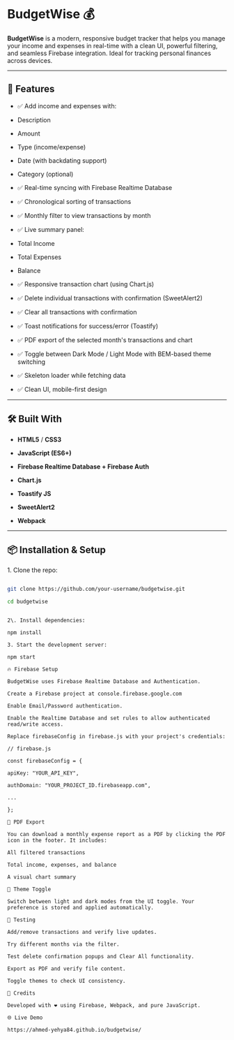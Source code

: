 # BudgetWise 💰

**BudgetWise** is a modern, responsive budget tracker that helps you manage your income and expenses in real-time with a clean UI, powerful filtering, and seamless Firebase integration. Ideal for tracking personal finances across devices.

---

## 🚀 Features

- ✅ Add income and expenses with:

- Description

- Amount

- Type (income/expense)

- Date (with backdating support)

- Category (optional)

- ✅ Real-time syncing with Firebase Realtime Database

- ✅ Chronological sorting of transactions

- ✅ Monthly filter to view transactions by month

- ✅ Live summary panel:

- Total Income

- Total Expenses

- Balance

- ✅ Responsive transaction chart (using Chart.js)

- ✅ Delete individual transactions with confirmation (SweetAlert2)

- ✅ Clear all transactions with confirmation

- ✅ Toast notifications for success/error (Toastify)

- ✅ PDF export of the selected month's transactions and chart

- ✅ Toggle between Dark Mode / Light Mode with BEM-based theme switching

- ✅ Skeleton loader while fetching data

- ✅ Clean UI, mobile-first design

---

## 🛠️ Built With

- **HTML5** / **CSS3**

- **JavaScript (ES6+)**

- **Firebase Realtime Database + Firebase Auth**

- **Chart.js**

- **Toastify JS**

- **SweetAlert2**

- **Webpack**

---

## 📦 Installation & Setup

1\. Clone the repo:

```bash

git clone https://github.com/your-username/budgetwise.git

cd budgetwise

```

```

2\. Install dependencies:

npm install

3. Start the development server:

npm start

🔥 Firebase Setup

BudgetWise uses Firebase Realtime Database and Authentication.

Create a Firebase project at console.firebase.google.com

Enable Email/Password authentication.

Enable the Realtime Database and set rules to allow authenticated read/write access.

Replace firebaseConfig in firebase.js with your project's credentials:

// firebase.js

const firebaseConfig = {

apiKey: "YOUR_API_KEY",

authDomain: "YOUR_PROJECT_ID.firebaseapp.com",

...

};

📄 PDF Export

You can download a monthly expense report as a PDF by clicking the PDF icon in the footer. It includes:

All filtered transactions

Total income, expenses, and balance

A visual chart summary

🌙 Theme Toggle

Switch between light and dark modes from the UI toggle. Your preference is stored and applied automatically.

🧪 Testing

Add/remove transactions and verify live updates.

Try different months via the filter.

Test delete confirmation popups and Clear All functionality.

Export as PDF and verify file content.

Toggle themes to check UI consistency.

🧠 Credits

Developed with ❤️ using Firebase, Webpack, and pure JavaScript.

🌐 Live Demo

https://ahmed-yehya84.github.io/budgetwise/

```
